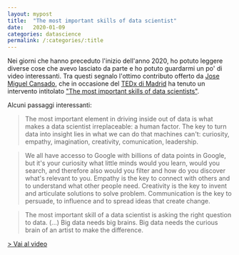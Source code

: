 ```yaml
---
layout: mypost
title:  "The most important skills of data scientist"
date:   2020-01-09
categories: datascience
permalink: /:categories/:title
---
```


Nei giorni che hanno preceduto l'inizio dell'anno 2020, ho potuto leggere diverse cose che avevo lasciato da parte e ho potuto guardarmi un po' di video interessanti. Tra questi segnalo l'ottimo contributo offerto da [Jose Miguel Cansado][JoseCansado], che in occasione del [TEDx di Madrid][TedxMadridLink] ha tenuto un intervento intitolato ["The most important skills of data scientists"][TedTalk].

Alcuni passaggi interessanti:

> The most important element in driving inside out of data is what makes a data scientist irreplaceable: a human factor. The key to turn data into insight lies in what we can do that machines can't: curiosity, empathy, imagination, creativity, comunication, leadership.

> We all have accesso to Google with billions of data points in Google, but it's your curiosity what little minds would you learn, would you search, and therefore also would you filter and how do you discover what's relevant to you. Empathy is the key to connect with others and to understand what other people need. Creativity is the key to invent and articulate solutions to solve problem. Communication is the key to persuade, to influence and to spread ideas that create change.

> The most important skill of a data scientist is asking the right question to data. (...) Big data needs big brains. Big data needs the curious brain of an artist to make the difference.

[> Vai al video][TedTalk]

[TedTalk]: https://www.youtube.com/watch?v=qrhRfPY4F4w&t=4s
[TedxMadridLink]: http://www.tedxmadrid.com/
[JoseCansado]: https://www.linkedin.com/in/josemiguelcansado/?originalSubdomain=es
